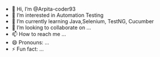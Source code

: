 - 👋 Hi, I’m @Arpita-coder93
- 👀 I’m interested in Automation Testing
- 🌱 I’m currently learning Java,Selenium, TestNG, Cucumber
- 💞️ I’m looking to collaborate on ...
- 📫 How to reach me ...
- 😄 Pronouns: ...
- ⚡ Fun fact: ...

<!---
Arpita-coder93/Arpita-coder93 is a ✨ special ✨ repository because its `README.md` (this file) appears on your GitHub profile.
You can click the Preview link to take a look at your changes.
--->
